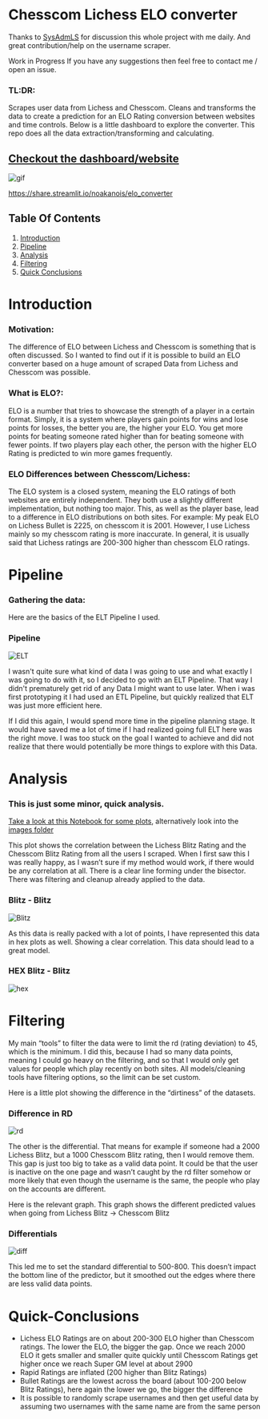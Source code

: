 # Chesscom Lichess ELO converter

Thanks to [SysAdmLS](https://github.com/SysAdmLS) for discussion this whole project with me daily. And great contribution/help on the username scraper. 

Work in Progress
If you have any suggestions then feel free to contact me / open an issue.

### TL:DR:
Scrapes user data from Lichess and Chesscom. Cleans and transforms the data to create a prediction for an ELO Rating conversion between websites and time controls. 
Below is a little dashboard to explore the converter. This repo does all the data extraction/transforming and calculating. 

## [Checkout the dashboard/website](https://share.streamlit.io/noakanois/elo_converter)

![gif](https://github.com/noakanois/Chesscom_Lichess_ELO_converter/blob/master/images/readme/streamlit-showcase.gif?raw=true)

https://share.streamlit.io/noakanois/elo_converter

## Table Of Contents

1. [Introduction](#introduction)
2. [Pipeline](#pipeline)
3. [Analysis](#analysis)
4. [Filtering](#filtering)
5. [Quick Conclusions](#quick-conclusions)


# Introduction

### Motivation:
The difference of ELO between Lichess and Chesscom is something that is often discussed. So
I wanted to find out if it is possible to build an ELO converter based on a huge amount of scraped Data from Lichess and Chesscom was possible. 

### What is ELO?:
ELO is a number that tries to showcase the strength of a player in a certain format. Simply, it is a system where players gain points for wins and lose points for losses, the better you are, the higher your ELO. You get more points for beating someone rated higher than for beating someone with fewer points. 
If two players play each other, the person with the higher ELO Rating is predicted to win more games frequently. 

### ELO Differences between Chesscom/Lichess:
The ELO system is a closed system, meaning the ELO ratings of both websites are entirely independent. They both use a slightly different implementation, but nothing too major. This, as well as the player base, lead to a difference in ELO distributions on both sites.
For example: My peak ELO on Lichess Bullet is 2225, on chesscom it is 2001. However, I use Lichess mainly so my chesscom rating is more inaccurate.
In general, it is usually said that Lichess ratings are 200-300 higher than chesscom ELO ratings.

# Pipeline

### Gathering the data:
Here are the basics of the ELT Pipeline I used. 

### Pipeline
![ELT](https://github.com/noakanois/Chesscom_Lichess_ELO_converter/blob/master/images/readme/ELT3.png?raw=true)

I wasn't quite sure what kind of data I was going to use and what exactly I was going to do with it, so I decided to go with an ELT Pipeline. That way I didn't prematurely get rid of any Data I might want to use later. 
When i was first prototyping it I had used an ETL Pipeline, but quickly realized that ELT was just more efficient here. 

If I did this again, I would spend more time in the pipeline planning stage. It would have saved me a lot of time if I had realized going full ELT here was the right move. I was too stuck on the goal I wanted to achieve and did not realize that there would potentially be more things to explore with this Data.

# Analysis 
### This is just some minor, quick analysis. 

[Take a look at this Notebook for some plots](https://github.com/noakanois/Chesscom_Lichess_ELO_converter/blob/master/plots.ipynb), alternatively look into the [images folder](https://github.com/noakanois/Chesscom_Lichess_ELO_converter/tree/master/images)

This plot shows the correlation between the Lichess Blitz Rating and the Chesscom Blitz Rating from all the users I scraped. When I first saw this I was really happy, as I wasn’t sure if my method would work, if there would be any correlation at all. There is a clear line forming under the bisector. There was filtering and cleanup already applied to the data.
### Blitz - Blitz
![Blitz](https://raw.githubusercontent.com/noakanois/Chesscom_Lichess_ELO_converter/master/images/blitz/full_blitz-blitz.png)

As this data is really packed with a lot of points, I have represented this data in hex plots as well. Showing a clear correlation. This data should lead to a great model. 
### HEX Blitz - Blitz
![hex](https://github.com/noakanois/Chesscom_Lichess_ELO_converter/blob/master/images/hex/hex_blitz_1.png?raw=true)

# Filtering

My main “tools” to filter the data were to limit the rd (rating deviation) to 45, which is the minimum. I did this, because I had so many data points, meaning I could go heavy on the filtering, and so that I would only get values for people which play recently on both sites. All models/cleaning tools have filtering options, so the limit can be set custom.

Here is a little plot showing the difference in the “dirtiness” of the datasets. 
### Difference in RD
![rd](https://github.com/noakanois/Chesscom_Lichess_ELO_converter/blob/master/images/rd/rd_col.png?raw=true)

The other is the differential. That means for example if someone had a 2000 Lichess Blitz, but a 1000 Chesscom Blitz rating, then I would remove them. This gap is just too big to take as a valid data point. It could be that the user is inactive on the one page and wasn’t caught by the rd filter somehow or more likely that even though the username is the same, the people who play on the accounts are different.

Here is the relevant graph. This graph shows the different predicted values when going from Lichess Blitz -> Chesscom Blitz
### Differentials
![diff](https://github.com/noakanois/Chesscom_Lichess_ELO_converter/blob/master/images/prediction%20impact/impact_diff.png?raw=true)

This led me to set the standard differential to 500-800. This doesn’t impact the bottom line of the predictor, but it smoothed out the edges where there are less valid data points. 

# Quick-Conclusions

- Lichess ELO Ratings are on about 200-300 ELO higher than Chesscom ratings. The lower the ELO, the bigger the gap. Once we reach 2000 ELO it gets smaller and smaller quite quickly until Chesscom Ratings get higher once we reach Super GM level at about 2900
- Rapid Ratings are inflated (200 higher than Blitz Ratings)
- Bullet Ratings are the lowest across the board (about 100-200 below Blitz Ratings), here again the lower we go, the bigger the difference
- It is possible to randomly scrape usernames and then get useful data by assuming two usernames with the same name are from the same person

